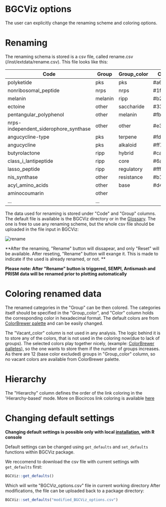 # BGCViz options
The user can explicitly change the renaming scheme and coloring options. 

# Renaming 

The renaming schema is stored is a csv file, called rename.csv (/inst/extdata/rename.csv). This file looks like this:

| Code      | Group |  Group_color | Color | Vacant_colors | Hierarchy |
| ----------- | ----------- |  ----------- |  ----------- |  ----------- |  ----------- |
polyketide|pks|pks|#a6cee3||Antismash
nonribosomal_peptide|nrps|nrps|#1f78b4||PRISM
melanin|melanin|ripp|#b2df8a||SEMPI
ectoine|other|saccharide|#33a02c||DeepBGC
pentangular_polyphenol|other|melanin|#fb9a99||RRE
nrps-independent_siderophore_synthase|other|other|#e31a1c||PRISM-supp
angucycline-type|pks|terpene|#fdbf6f||ARTS
angucycline|pks|alkaloid|#ff7f00||
butyrolactone|ripp|hybrid|#cab2d6||
class_i_lantipeptide|ripp|core|#6a3d9a||
lasso_peptide|ripp|regulatory|#ffff99||
nis_synthase|other|resistance|#b15928||
acyl_amino_acids|other|base|#d4ced6||
aminocoumarin|other|||| 
... | ... ||||

The data used for renaming is stored under "Code" and "Group" columns. The default file is available is the BGCViz directory or in the [Glossary](Glossary.md). The one is free to use any renaming scheme, but the whole csv file should be uploaded in the file input in BGCViz:

![rename](/images/rename.png)
 
**After the renaming, "Rename" button will dissapear, and  only "Reset" will be available. After reseting, "Rename" button will exange it. This is made to indicate if the used is already renamed, or not. **

**Please note: After "Rename" button is triggered, SEMPI, Antismash and PRISM data will be renamed prior to plotting automatically**

# Coloring renamed data

The renamed categories in the "Group" can be then colored. The categories itself should be specified in the "Group_color", and "Color" column holds the corresponding color in hexadecimal format. The default colors are from [ColorBrewer palette](https://colorbrewer2.org/#type=qualitative&scheme=Paired&n=12) and can be easily changed. 

The "Vacant_color" column is not used in any analysis.  The logic behind it is to store any of the colors, that is not used in the coloring now(due to lack of groups). The selected colors play together nicely, (example: [ColorBrewer palletes](colorbrewer2.org)), so the one wants to store them if the number of groups increases.  As there are 12 (base color excluded) groups in "Group_color" column, so no vacant colors are available from ColorBrewer palette.  

# Hierarchy

The "Hierarchy" column defines the order of the link coloring in the 'Hierarchy-based' mode. More on Biocircos link coloring is available [here](Logic_of_the_output.md#biocircos-plot)

# Changing default settings

**Changing default settings is possible only with local [installation](Installation.md), with R console**

Default settings can be changed using `get_defaults` and `set_defaults` functions within BGCViz package.

We reccomend to download the csv file with current settings with `get_defaults` first:

```R
BGCViz::get_defaults()
```
Which will write "BGCViz_options.csv" file in current working directory
After modifications, the file can be uploaded back to a package directory:
```R
BGCViz::set_defaults("modified_BGCViz_options.csv")
```